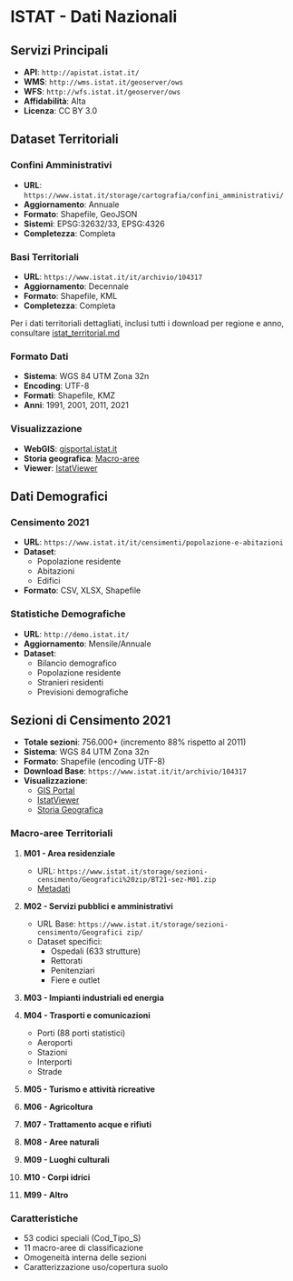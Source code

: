 # ISTAT - Dati Nazionali

## Servizi Principali
- **API**: `http://apistat.istat.it/`
- **WMS**: `http://wms.istat.it/geoserver/ows`
- **WFS**: `http://wfs.istat.it/geoserver/ows`
- **Affidabilità**: Alta
- **Licenza**: CC BY 3.0

## Dataset Territoriali
### Confini Amministrativi
- **URL**: `https://www.istat.it/storage/cartografia/confini_amministrativi/`
- **Aggiornamento**: Annuale
- **Formato**: Shapefile, GeoJSON
- **Sistemi**: EPSG:32632/33, EPSG:4326
- **Completezza**: Completa

### Basi Territoriali
- **URL**: `https://www.istat.it/it/archivio/104317`
- **Aggiornamento**: Decennale
- **Formato**: Shapefile, KML
- **Completezza**: Completa

Per i dati territoriali dettagliati, inclusi tutti i download per regione e anno, consultare [istat_territorial.md](./istat_territorial.md)

### Formato Dati
- **Sistema**: WGS 84 UTM Zona 32n
- **Encoding**: UTF-8
- **Formati**: Shapefile, KMZ
- **Anni**: 1991, 2001, 2011, 2021

### Visualizzazione
- **WebGIS**: [gisportal.istat.it](https://gisportal.istat.it)
- **Storia geografica**: [Macro-aree](https://gisportal.istat.it/portal/apps/MapSeries/index.html?appid=e8601c3731ea44ffb12f848d6d5f004f)
- **Viewer**: [IstatViewer](https://gisportal.istat.it/IstatViewer/)

## Dati Demografici
### Censimento 2021
- **URL**: `https://www.istat.it/it/censimenti/popolazione-e-abitazioni`
- **Dataset**: 
  - Popolazione residente
  - Abitazioni
  - Edifici
- **Formato**: CSV, XLSX, Shapefile

### Statistiche Demografiche
- **URL**: `http://demo.istat.it/`
- **Aggiornamento**: Mensile/Annuale
- **Dataset**:
  - Bilancio demografico
  - Popolazione residente
  - Stranieri residenti
  - Previsioni demografiche

## Sezioni di Censimento 2021
- **Totale sezioni**: 756.000+ (incremento 88% rispetto al 2011)
- **Sistema**: WGS 84 UTM Zona 32n
- **Formato**: Shapefile (encoding UTF-8)
- **Download Base**: `https://www.istat.it/it/archivio/104317`
- **Visualizzazione**: 
  - [GIS Portal](https://gisportal.istat.it)
  - [IstatViewer](https://gisportal.istat.it/IstatViewer/)
  - [Storia Geografica](https://gisportal.istat.it/portal/apps/MapSeries/index.html?appid=e8601c3731ea44ffb12f848d6d5f004f)

### Macro-aree Territoriali
1. **M01 - Area residenziale**
   - URL: `https://www.istat.it/storage/sezioni-censimento/Geografici%20zip/BT21-sez-M01.zip`
   - [Metadati](https://www.istat.it/storage/sezioni-censimento/Pdf/M01-META21.pdf)

2. **M02 - Servizi pubblici e amministrativi**
   - URL Base: `https://www.istat.it/storage/sezioni-censimento/Geografici zip/`
   - Dataset specifici:
     - Ospedali (633 strutture)
     - Rettorati
     - Penitenziari
     - Fiere e outlet

3. **M03 - Impianti industriali ed energia**
4. **M04 - Trasporti e comunicazioni**
   - Porti (88 porti statistici)
   - Aeroporti
   - Stazioni
   - Interporti
   - Strade

5. **M05 - Turismo e attività ricreative**
6. **M06 - Agricoltura**
7. **M07 - Trattamento acque e rifiuti**
8. **M08 - Aree naturali**
9. **M09 - Luoghi culturali**
10. **M10 - Corpi idrici**
11. **M99 - Altro**

### Caratteristiche
- 53 codici speciali (Cod_Tipo_S)
- 11 macro-aree di classificazione
- Omogeneità interna delle sezioni
- Caratterizzazione uso/copertura suolo
